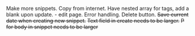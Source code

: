 Make more snippets. Copy from internet.
Have nested array for tags, add a blank upon update. - edit page.
Error handling.
Delete button.
~~Save current date when creating new snippet.~~
~~Text field in create needs to be larger.~~
~~P for body in snippet needs to be larger~~
